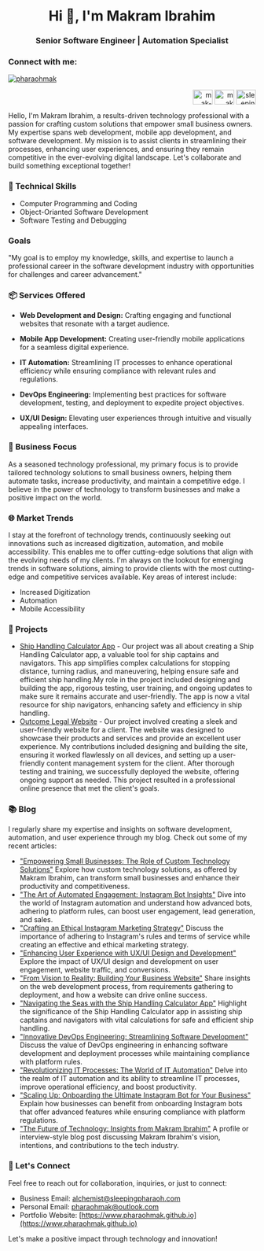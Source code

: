 <h1 align="center">Hi 👋, I'm Makram Ibrahim</h1>
<h3 align="center">Senior Software Engineer | Automation Specialist</h3>

<h3 align="left">Connect with me:</h3>

<p align="left"> <a href="https://twitter.com/pharaohmak" target="blank"><img src="https://img.shields.io/twitter/follow/pharaohmak?logo=twitter&style=for-the-badge" alt="pharaohmak" /></a> </p>

<p align="right">
<a href="https://linkedin.com/in/mak-ibrahim" target="blank"><img align="center" src="https://raw.githubusercontent.com/rahuldkjain/github-profile-readme-generator/master/src/images/icons/Social/linked-in-alt.svg" alt="mak-ibrahim" height="30" width="40" /></a>
<a href="https://fb.com/mak ibrahim" target="blank"><img align="center" src="https://raw.githubusercontent.com/rahuldkjain/github-profile-readme-generator/master/src/images/icons/Social/facebook.svg" alt="mak ibrahim" height="30" width="40" /></a>
<a href="https://instagram.com/sleeping.pharaoh" target="blank"><img align="center" src="https://raw.githubusercontent.com/rahuldkjain/github-profile-readme-generator/master/src/images/icons/Social/instagram.svg" alt="sleeping.pharaoh" height="30" width="40" /></a>
</p>

Hello, I'm Makram Ibrahim, a results-driven technology professional with a passion for crafting custom solutions that empower small business owners. My expertise spans web development, mobile app development, and software development. My mission is to assist clients in streamlining their processes, enhancing user experiences, and ensuring they remain competitive in the ever-evolving digital landscape. Let's collaborate and build something exceptional together!

### 🔧 Technical Skills
- Computer Programming and Coding
- Object-Orianted Software Development
- Software Testing and Debugging

### Goals
"My goal is to employ my knowledge, skills, and expertise to launch a professional career in the software development industry with opportunities for challenges and career advancement."

### 📦 Services Offered

- **Web Development and Design:** Crafting engaging and functional websites that resonate with a target audience.

- **Mobile App Development:** Creating user-friendly mobile applications for a seamless digital experience.

- **IT Automation:** Streamlining IT processes to enhance operational efficiency while ensuring compliance with relevant rules and regulations.

- **DevOps Engineering:** Implementing best practices for software development, testing, and deployment to expedite project objectives.

- **UX/UI Design:** Elevating user experiences through intuitive and visually appealing interfaces.

### 💼 Business Focus
As a seasoned technology professional, my primary focus is to provide tailored technology solutions to small business owners, helping them automate tasks, increase productivity, and maintain a competitive edge. I believe in the power of technology to transform businesses and make a positive impact on the world.

### 🌐 Market Trends
I stay at the forefront of technology trends, continuously seeking out innovations such as increased digitization, automation, and mobile accessibility. This enables me to offer cutting-edge solutions that align with the evolving needs of my clients. I'm always on the lookout for emerging trends in software solutions, aiming to provide clients with the most cutting-edge and competitive services available. Key areas of interest include:
- Increased Digitization
- Automation
- Mobile Accessibility

### 🌟 Projects
- [Ship Handling Calculator App](#) - Our project was all about creating a Ship Handling Calculator app, a valuable tool for ship captains and navigators. This app simplifies complex calculations for stopping distance, turning radius, and maneuvering, helping ensure safe and efficient ship handling.My role in the project included designing and building the app, rigorous testing, user training, and ongoing updates to make sure it remains accurate and user-friendly. The app is now a vital resource for ship navigators, enhancing safety and efficiency in ship handling.
- [Outcome Legal Website](#) - Our project involved creating a sleek and user-friendly website for a client. The website was designed to showcase their products and services and provide an excellent user experience. My contributions included designing and building the site, ensuring it worked flawlessly on all devices, and setting up a user-friendly content management system for the client. After thorough testing and training, we successfully deployed the website, offering ongoing support as needed. This project resulted in a professional online presence that met the client's goals.

### 📚 Blog
I regularly share my expertise and insights on software development, automation, and user experience through my blog. Check out some of my recent articles:
- ["Empowering Small Businesses: The Role of Custom Technology Solutions"](#)
 Explore how custom technology solutions, as offered by Makram Ibrahim, can transform small businesses and enhance their productivity and competitiveness.
- ["The Art of Automated Engagement: Instagram Bot Insights"](#)
Dive into the world of Instagram automation and understand how advanced bots, adhering to platform rules, can boost user engagement, lead generation, and sales.
- ["Crafting an Ethical Instagram Marketing Strategy"](#)
Discuss the importance of adhering to Instagram's rules and terms of service while creating an effective and ethical marketing strategy.
- ["Enhancing User Experience with UX/UI Design and Development"](#)
Explore the impact of UX/UI design and development on user engagement, website traffic, and conversions.
- ["From Vision to Reality: Building Your Business Website"](#)
Share insights on the web development process, from requirements gathering to deployment, and how a website can drive online success.
- ["Navigating the Seas with the Ship Handling Calculator App"](#)
Highlight the significance of the Ship Handling Calculator app in assisting ship captains and navigators with vital calculations for safe and efficient ship handling.
- ["Innovative DevOps Engineering: Streamlining Software Development"](#)
Discuss the value of DevOps engineering in enhancing software development and deployment processes while maintaining compliance with platform rules.
- ["Revolutionizing IT Processes: The World of IT Automation"](#)
Delve into the realm of IT automation and its ability to streamline IT processes, improve operational efficiency, and boost productivity.
- ["Scaling Up: Onboarding the Ultimate Instagram Bot for Your Business"](#)
Explain how businesses can benefit from onboarding Instagram bots that offer advanced features while ensuring compliance with platform regulations.
- ["The Future of Technology: Insights from Makram Ibrahim"](#)
A profile or interview-style blog post discussing Makram Ibrahim's vision, intentions, and contributions to the tech industry.

### 📧 Let's Connect
Feel free to reach out for collaboration, inquiries, or just to connect:
- Business Email: [alchemist@sleepingpharaoh.com](mailto:alchemist@sleepingpharaoh.com)
- Personal Email: [pharaohmak@outlook.com](mailto:pharaohmak@outlook.com)
- Portfolio Website: [https://www.pharaohmak.github.io](https://www.pharaohmak.github.io)

Let's make a positive impact through technology and innovation!
